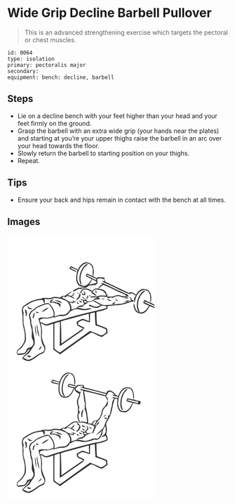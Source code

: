# Wide Grip Decline Barbell Pullover
> This is an advanced strengthening exercise which targets the pectoral or chest muscles.

``` 
id: 0064 
type: isolation 
primary: pectoralis major 
secondary:  
equipment: bench: decline, barbell 
``` 

## Steps

 - Lie on a decline bench with your feet higher than your head and your feet firmly on the ground.
 - Grasp the barbell with an extra wide grip (your hands near the plates) and starting at you’re your upper thighs raise the barbell in an arc over your head towards the floor.
 - Slowly return the barbell to starting position on your thighs.
 - Repeat.

## Tips

 - Ensure your back and hips remain in contact with the bench at all times.

## Images

<svg width="336" height="300" viewBox="0 0 252 225" xmlns="http://www.w3.org/2000/svg">
  <g fill="#FFF">
    <path d="M0 0h252v119.81c-2.3-1.3-4.67-2.48-7.01-3.68 1.68-5.46 1.55-11.41-.49-16.74-1.94-5.03-7.97-7.35-13.02-6.76-5.32 1.14-9 5.7-11.45 10.27-2.64-2.86-6.13-4.7-10.06-4.81-.35.41-1.06 1.22-1.42 1.63-13.71-6.24-27.23-12.85-40.9-19.2-.71-1.39-1.44-2.78-2.18-4.15.01.77.04 2.32.06 3.09-1.18-.24-2.36-.47-3.54-.7 2.61 3.16 6.68 4.21 10.22 5.91 4.6 2.17 9.36 4.01 13.87 6.37 6.73 3.81 13.96 6.62 20.97 9.88 2.03 1.17 4.14-.43 6.13-.89 2.23 1.19 4.35 2.57 6.42 4.02-.85 1.55-1.71 3.1-2.74 4.54-.22 2.47-.01 4.94.23 7.4l1.08-1.96c.99-6.18 3.54-12.34 8.3-16.55 2.3-2.09 5.38-2.85 8.25-3.79 2.69 1.37 6.18 2.04 7.63 5.01 3.11 5.27 2.14 11.6 2.03 17.42-3.26-1.57-6.54-3.11-9.79-4.69-.88 1.53-2.13 3.06-1.95 4.94 2.91 2.05 6.25 3.36 9.49 4.77-3.07 5.93-8.21 12.66-15.77 11.54-.36-1.4-.68-2.82-1.08-4.21-3.79-7.72-1.36-17.08 2.7-24.21 1.84-3.87 5.88-5.78 8.38-9.11-4.89.63-8.14 4.72-10.39 8.75-4.2 7.56-5.99 16.89-3.01 25.21.92.72 1.74 1.56 2 2.74-6.22-1.62-6.41-8.65-8.04-13.61l-.99-.24c.03 5.18 1.08 11.16 5.54 14.42 3.24 1.6 7.1 3.19 10.7 1.76 5.45-2.06 8.84-7.19 11-12.36 2.98 1.12 5.95 2.27 8.83 3.64V225H0V0m120.99 59.54c-4.06-1.6-7.84-3.82-11.87-5.45-.93.71-1.77 1.51-2.63 2.3l.08 2.08c3.64 1.77 7.31 3.46 11 5.13.16-.13.47-.41.63-.54-2.42-3.43-8.17-2.82-10.43-6.79 4.36.21 8.06 2.74 12.04 4.25-.91 3.5-1.33 7.1-1.95 10.66-.47 5.65.42 12.16 5.12 15.94 3.76 1.95 7.98 2.58 12.11 1.58-2.97.86-6.04 1.37-9.08 1.92-2.38.11-4.9-.12-7.04 1.13-2.64 1.45-5.88 2.45-7.41 5.25 5.38-.13 8.92-6.2 14.56-4.2 3.06-2.42 7.51-.59 10.2-3.48 3.63-3.6 9.17-2.98 13.83-3.38 1.9-.62 3.49-2.15 4.38-3.93-.66-2.27-.85-4.62-.59-6.97 4.23-.7 9.1-.95 12.65 1.89-.21-.97-.61-2.92-.81-3.89-3.87-.13-7.75-.37-11.63-.22-.4.44-1.21 1.32-1.62 1.76-1.75-1.46-3.77-2.53-5.83-3.49 1.66-5.41 1.5-11.33-.37-16.67-1.7-5.04-7.49-7.37-12.43-7.34-6.29 1.27-10.57 6.83-12.91 12.46m39.91 23.05c.3.6.9 1.8 1.2 2.39-2.46 2.18-6.05 3.69-6.8 7.22-3.74-.74-8.87.12-9.92 4.43-4.58-4.19-12.09-6.45-17.65-2.91-1.36 1.92-3.97 4.61-2.38 7.06 1.65-2.24 2.5-5.23 4.77-6.94 5.22-1.15 10.72.95 14.59 4.47-.34.28-1.02.83-1.36 1.11 3.29 1.4 5.71 4.61 9.44 4.91-1.3-3.03-4.46-4.4-7.02-6.14 1.15-2 2.34-5.04 5.21-4.61 4.97.14 10.41.77 14.37 4.09 1.79 1.77 2.9 4.1 4.01 6.33-5.62.39-11.73-1.24-16.86 1.76-3.11-1.15-6.37-.68-9.46.27-.2-2.25-2.27-2.74-4.12-2.98 1.13.91 2.32 1.74 3.55 2.53.02.48.05 1.45.06 1.93 4-.52 8.73-1.34 12.22 1.12-3.1-.92-6.19.1-8.33 2.45 4.19-.25 8.31-1.26 12.54-.78-1.07-1.39-2.23-2.7-3.38-4.02 5.26-1.4 10.79-.7 16.07.22l-.2 2.5c2.47-.85 4.96-1.68 7.35-2.75-.13.62-.39 1.88-.52 2.5 3.06-1.7 6.2-3.49 9.75-3.86 4.74-.91 8.86 3.5 13.65 1.86.75.37 1.49.76 2.22 1.16-1.1.16-3.3.49-4.4.66 2.5 1.97 5.73-.04 8.2-1.1-1.61-.28-3.23-.55-4.68-1.35l2.29-.67 2.05.45c-.45-1.11-.88-2.22-1.29-3.34-13.9-6.24-27.62-12.85-41.42-19.29-1.15-.65-2.48-.66-3.75-.68m-10.72 12.58c.6 1.85.89 3.98 2.67 5.12-.17-1.45-.41-2.88-.67-4.31-.5-.2-1.5-.61-2-.81m-52.22 9.02c-.15.74-.45 2.22-.61 2.97 1.41-.47 2.81-.93 4.23-1.38.37-.69 1.11-2.08 1.48-2.78l.24 2.28c4.6-.89 7.57 3.49 11.84 3.89-1-2.09-3.48-2.44-4.95-3.85.56-.25 1.67-.74 2.23-.99 1.2-1.77 1.98-3.78 2.5-5.86-1.6 1.19-2.58 2.92-3.35 4.71-2.53 2.52-5.82 1.07-8.11-.97 2.62-1.24 5.02-2.97 6.86-5.23-4.67 1.36-7.81 5.54-12.36 7.21m32.82-7.72c.41 1.77.84 3.54 1.29 5.3-1.69-.58-3.33-1.35-5.11-1.65.73 2.77 3.74 3.04 6.12 3.33 0-1.78-.02-3.55-.04-5.32-.57-.42-1.7-1.25-2.26-1.66m-10.51 2.64c.12 3.34 2.96-1.52 0 0m2.48.82c.49 2.37-.24 4.67-1.26 6.77-1.48 1.64-3.54 2.96-3.79 5.36 3.36-1.71 6.25-4.32 7.27-8.07.89-1.9-1.12-2.98-2.22-4.06m-32.55 7.25c-4.7-.4-9.63-1.72-14.17.24-6.23 2.18-13.19-1.48-19.06 2.14-5.42.17-10.58 1.97-15.6 3.87-5.07 1.88-9.1 5.58-13.74 8.23-3.03 3.45-3.35 8.62-2.06 12.91.41 6.17.44 12.4.89 18.58 1.41 7.59 4.15 15.04 3.34 22.88.51 5.65-2.77 10.51-5.9 14.88-2.44 2.47-5.39 4.44-7.37 7.37-.1 1.58-.25 3.16-.44 4.74.76.82 1.53 1.64 2.31 2.46 3.49-.46 7.03-.73 10.45-1.57 4.7-1.31 5.1-7.69 9.9-8.97-2.72 6.92-10.19 9.9-13.47 16.36 3.33 1.89 6.66 4.53 10.7 4.31 3.45.36 6.04-2.22 8.93-3.62 3.49-1.71 6.27-4.48 9.4-6.73 2.44-1.76 5.67-2 8.01-3.89 3.31-3.62 3.27-9.44.81-13.52-1.92-3.43-2.76-7.3-3.81-11.05-1.37-4.87.55-9.87-.21-14.8-.18-3.68-1.79-7.15-1.92-10.82 3.63.98 6.69 4.59 10.8 3.89 3.62-.7 7.02-2.24 10.58-3.2.05 14.73.09 29.46.06 44.19 3.86 2.89 7.91 5.53 11.8 8.38 1.85-1.78 3.91-3.31 6.01-4.79 15.45-10.99 30.8-22.17 46.62-32.61 6.85.96 12.23 6.83 19.22 7.34 2.94-2.26 6.09-4.24 9.17-6.3-.16-2.8-.6-5.56-1.15-8.3-5.64-2.28-11.32-4.46-17-6.62-.78-7.08-.73-14.21-.92-21.32 6.42-1.43 13.22-2.34 18.85-5.98.06-1.23.11-2.46.16-3.69 3.94-1.96 8.52.15 12.36-1.96 9.42.96 18.74-2.11 27.38-5.56 1.56-.18 3.23-.1 4.66-.86 1.25-1.9-1.29-1.72-2.48-2.18-1.21-2.03-1.92-4.95-4.78-5.08.71.97 1.44 1.93 2.18 2.87.22.74.65 2.23.86 2.98a143.7 143.7 0 0 1-5.19 2.07c.63-.95 1.28-1.88 1.95-2.8-2.84.76-5.68 1.5-8.49 2.38 2.24.72 4.64-.45 6.8.61-3.6.7-7.02 2.04-10.53 3.03-4.77.41-9.54.85-14.3 1.35 1.51-1.22 2.61-2.81 2.85-4.77-1.73 1.34-3.39 2.82-5.49 3.52.66.43 1.99 1.29 2.66 1.71-6.87-.45-13.89 1.84-20.61-.31-4.84-2.44-9.36-5.49-14.45-7.43-3.35 1.71-7.02 2.53-10.75 1.67-.52-1-1.03-2-1.54-3.01 1.82-.28 2.63-1.98 3.82-3.12-.07-1.41-.18-2.83-.34-4.23-1.41 1.55-1.6 3.68-1.93 5.64-1.09.73-2.14 1.49-3.2 2.25-2.64 1.51-5.37-1.09-8.13-1.1 1.29 1.58 3.03 2.48 5.11 2.28-.79 2.07 0 4.12 1.64 5.52-.73.97-1.43 1.95-2.12 2.94-3.69.56-8.61.39-10.49 4.32-2.89 1.63-6.52 1.49-9.47 3.17.97-4.52-.73-8.94-3.41-12.51 2.55.61 5.12 1.22 7.75 1.29.06-.58.2-1.73.27-2.31.94.17 2.84.5 3.78.67-1.85-2.09-4.96-3.04-7.59-1.94l3.79.91c-2.66 1.71-5.73.13-8.6.11-3.88-2.72-8-5.14-12.43-6.87 1.73-.89 3.39-1.89 4.93-3.09-2.89-.22-5.48 1.1-7.66 2.85m37.28-1.28c1.05 2.05 3.06 4.27 5.54 3-1.81-1.07-3.64-2.1-5.54-3m33.03 3.48c1.75 1.49 4.18 1.25 6.32 1.46-1.74-1.65-4.08-1.72-6.32-1.46m9.38.74c2.18 2.3 5.3 3.16 8.42 2.86-2.44-1.8-5.53-2.23-8.42-2.86m14.5-.33c.67 2.79 3.61 3.13 5.98 3.37-1.87-1.34-3.88-2.45-5.98-3.37m-61.68 2.22c.43 1.01.87 2.02 1.31 3.03 1.41.21 2.83.4 4.25.54-1.57-1.58-3.59-2.57-5.56-3.57m-3.63 3.08c-.38 1.45 1.35 3.51 2.86 3.26.56-1.41-1.44-3.52-2.86-3.26z"/>
    <path d="M136.26 48.56c3.95.91 8.09 3.14 8.91 7.49 2.22 4.78-.14 9.91 1.14 14.81-3.32-1.38-6.57-2.92-9.82-4.46-1.13 1.37-2.84 2.82-1.71 4.72 2.92 1.87 6.16 3.2 9.25 4.75-2.98 4.28-5.56 9.64-11.03 11.16-2.2 1.04-4.38-.19-6.47-.85.19-2.53-.68-4.93-1.15-7.38-1.05-8.14 1.46-16.54 6.46-22.99 1.74-2.3 5.56-2.99 5.69-6.3-6.01 1.86-9.22 7.67-11.71 12.99-2.89 7.62-4.24 17 .63 24.12-4.52-1.46-6.39-6.34-6.85-10.65-.65-7.77 1.78-15.76 6.66-21.85 2.56-2.9 6.11-5.08 10-5.56z"/>
    <path d="M136.55 70.32c-1.66-1.59 1.09-2.03 2.08-1.19 4.35 2.16 8.75 4.24 13.22 6.17.04.63.14 1.87.18 2.5-5.07-2.67-10.4-4.83-15.48-7.48zM144.57 75.98c2.95 1.62 6.6 2.45 8.48 5.51-4.16 2.78-9.4 2.15-13.9 4.04 2.55-2.68 4.62-5.9 5.42-9.55zM155.76 92.14c2.62-2.43 5.35-4.78 8.42-6.63 12.16 4.99 23.84 11.15 35.92 16.37 1.44.51 2.61 1.48 3.32 2.84-4.63 1.58-9-.59-13.39-1.76-3.25.4-6.43 1.33-9.43 2.64-3.34-.4-6.75.77-9.96-.59.73-1.53 1.25-3.14-1.14-3.39-.23-7.05-8.28-8.45-13.74-9.48zM77.33 108.96c4.75-1.84 9.89-.08 14.71.56 4.27 1.88 9.64 2.75 12.25 7.05 2.2 3.58 4.18 7.94 2.53 12.15-2.14 2.2-3.64 5.09-6.39 6.64-3.18 2.05-7.09.91-10.61 1.58-3.18.73-6.22 1.97-9.29 3.07 1.45-7.44-1.96-15.03-6.98-20.41-1.3-1.44-2.83-3.25-4.98-2.99-5.74.81-10.96 3.49-16.25 5.69-3.9 1.5-6.25 5.24-9.97 7.04-3.29 1.58-4.62 5.34-5.38 8.65.11 3.8 2.18 7.24 2.01 11.07.01 5.51 3.09 10.46 3.05 15.97 0 4.62-1.38 9.57 1.05 13.84 2.03 3.36 2.48 7.75-.43 10.76-1.41 3.63-5.8 2.59-8.46 4.59-1.74 2.36-2.24 5.54-4.48 7.55-3.94 1.25-8.18.92-12.23 1.64-.1-1.33-.3-2.65-.23-3.99 1.92-3.71 6.61-4.79 8.66-8.39 1.98-3.41 4.57-6.57 5.67-10.4 1.04-10.42-2.2-20.52-4.19-30.6.75-5.37-.94-10.72.51-16.03-.92-3-2.2-6.18-.35-9.14 1.11-3.01 4.72-3.59 7-5.46 7.34-5.19 16.3-8.19 25.32-7.96 2.6 1.21 1.41 5.12 4.22 6.07.01-1.8-.14-3.59-.45-5.37.24-.21.71-.64.95-.85-.47-.49-1.41-1.48-1.88-1.97 4.81.42 10.01 1.71 14.62-.36m-2.12 2.15c-1.57 1.18-2.17 3.14-2.98 4.84 2.87.16 5.75.2 8.63 0l.48 1.16c4.4.2 9.23 2.95 8.23 8 .95-2.34 2.61-5.6-.01-7.51-2.19-2.82-6.77-.14-8.39-3.4-2.19.04-4.78 1.27-6.62-.47 1.92-.5 3.65-1.42 4.57-3.25-1.31.16-2.63.29-3.91.63m5.53.5c3.82 2.62 8.55 3.54 12.7 5.59-1.98-4.81-8.33-4.67-12.7-5.59m-46.17 10.04c-.31 4.37 4.81 7.21 8.23 4.31-3.3-.3-6.33-1.45-8.23-4.31m-4.48 6.28c.35 2.13.81 4.26.79 6.44.28-.05.84-.13 1.12-.17-.46 1.66-1.89 4.15.36 5.18.45-1.71.88-3.42 1.35-5.12-.11-.36-.34-1.08-.46-1.44.06-2.02-.61-5.02-3.16-4.89zM131.42 113.13c.39-.05 1.16-.16 1.54-.21 1.26.83 2.54 1.64 3.84 2.41-1.9 1.43-6.95 1.01-5.38-2.2z"/>
    <path d="M137.21 115.38c2.95-.96 6.25-.82 8.96-2.49 4.69 2.23 8.94 5.25 13.58 7.57-2.85 1.12-5.63 2.96-8.84 2.5-3.94.18-6.92-3.08-10.8-3.28-.25.54-.75 1.62-1.01 2.16 4.64-.5 8.19 3.55 12.85 3.08 4.69.95 7.55-4.71 12.16-3.68 1.91.22 3.78.63 5.66 1l-.24 2.26c-4.02 2.78-9.09 2.65-13.56 4.27-25.91 5.62-51.49 12.72-76.87 20.37-4.37 1.38-8.58 3.48-13.17 4.01-3.51-.3-5.98-4.07-9.68-3.35-.28-1.55-.51-3.11-.72-4.67 2.75-.97 5.49-2.49 8.51-2.15 5.41.46 10.87-.62 15.76-2.95l-.88 2.12c4.39-2.09 9.12-3.58 14.04-3.29 5.39.16 11.73-2.08 13.77-7.48 3.33-.8 5.68-3.74 9.22-4 5.12-1.57 9.88 1.87 14.99 1.43 4.54.08 8.87-1.38 13.26-2.31-3.27-1.84-6.83-.04-10.23.25-4.73.8-9.12-1.68-13.78-1.99 1.13-1.85 4.75-1.08 6.85-1.74 2.25.22 3.16-2.06 4.71-3.19 1.36-1.24 3.11-1.89 4.78-2.58l.68-1.87zM233.28 114.56c2.94-.94 5.56.89 8.1 2.06 3.45 1.76 7.07 3.13 10.62 4.68v2.38c-6.16-3.21-12.73-5.6-18.72-9.12z"/>
    <path d="M52.06 124.1c5.93-2.44 11.71-5.82 18.32-5.85 4.74 4.71 8.67 10.95 8.92 17.77.58 3.73-3.85 3.94-6.38 4.88-6.46 2.27-13.66-1.57-19.73 2.12 1.17 5.45 3.05 10.72 4.21 16.17 1.12 5.2-.32 10.48.18 15.72.34 4.42.7 8.99 2.91 12.95 1.65 3.23 4.36 6.98 2.18 10.65-3.13 3.37-8.19 3.8-11.63 6.8-3.08 2.68-6.51 4.87-10.21 6.59-3.12 2.01-8.03 2.51-10.23-1.04-.84.09-2.52.27-3.36.35 1.76-4.27 6.2-6.49 9.78-9.05 3.08-4.88 6.2-9.74 9.4-14.55 1.69-9.78-2.95-18.92-3.39-28.57.02-2.52-1.42-4.66-2.04-7.03-.36-2.18-.17-4.4-.11-6.59-1.2-2.57-1.86-5.32-2.1-8.13 1.39-2.36 2-5.52 4.66-6.83 3.3-1.55 5.28-4.9 8.62-6.36m6.62 7.9c4.84-1.23 8.78-4.71 12.5-7.89-4.77 1.29-9.46 3.96-12.5 7.89m-10.16-.33c.72 2.61 3.9 2.56 5.59 1.01-1.84-.39-3.66-1.32-5.59-1.01M43 143c.51-.28 1.51-.83 2.02-1.1.43-2.77 1.1-5.49 2.68-7.85-4.46.48-3.51 5.77-4.7 8.95m7.87 9.01c-.27 1.95-.48 3.9-.65 5.86 1.48 5.56 1.25 11.8 4.48 16.76-.73-7.62-3.51-14.92-3.83-22.62m-3.4 2.61c-.6 6.25.36 12.51 2.16 18.49-.31-6.18-.78-12.47-2.16-18.49m9.75 36.51c-1.35 1.99-2.92 3.81-4.39 5.72 2.53-.86 4.38-2.79 5.86-4.94-.37-.2-1.1-.59-1.47-.78m-23.42 15.2c.39 2.17 2.86 2.23 4.42 3.15.81-.7 1.63-1.41 2.44-2.13-2.23-.7-4.53-1.11-6.86-1.02zM141.63 134.53c2.61-.86 5.32-1.35 7.98-2.02.25 7.46.6 14.93 1.15 22.36 6.2 1.24 11.86 4.26 17.81 6.34.24 1.91.63 3.82.64 5.76-3.33 2.43-7.6 6.72-11.92 3.9-4.74-2.58-10.04-3.81-14.83-6.27-1.07-.75-2.1.39-2.96.9-13.48 9.94-27.09 19.69-40.82 29.27-3.16 2.18-5.85 5.18-9.67 6.23-2.83-2.13-5.98-3.89-8.51-6.37-.37-9.85 0-19.75-.11-29.62.12-4.47-.3-8.97.26-13.42 2.7-1.65 5.98-1.99 8.95-2.98.73 5.11.22 10.27.28 15.41-.19 8.38.19 16.77-.52 25.13l1.78.32c12.08-8.75 24.46-17.1 36.7-25.64 1.94-1.19 2.75-3.39 3.86-5.25-3.54-1.46-6.96-3.14-10.39-4.81-.18-1.24-.32-2.47-.42-3.7 2.51-1.58 5.06-3.61 8.07-3.99 4.18.78 8.03 2.91 12.32 3.31.16-4.95-.04-9.92.35-14.86z"/>
    <path d="M117.57 140.79c7.23-2.04 14.6-3.6 21.76-5.89.35 4.22.33 8.45.35 12.68-3.83-1.28-7.52-3.37-11.54-3.87-3.41 1.35-6.41 3.52-9.64 5.22.31 2.01.44 4.1 1.28 5.98 3.02 2.26 6.71 3.39 10.05 5.07-12.49 8.68-25 17.32-37.47 26.03-.06-12.58-.03-25.16-1.11-37.7 8.51-3.41 17.59-4.84 26.32-7.52z"/>
  </g>
  <g fill="#333">
    <path d="M120.99 59.54c2.34-5.63 6.62-11.19 12.91-12.46 4.94-.03 10.73 2.3 12.43 7.34 1.87 5.34 2.03 11.26.37 16.67 2.06.96 4.08 2.03 5.83 3.49.41-.44 1.22-1.32 1.62-1.76 3.88-.15 7.76.09 11.63.22.2.97.6 2.92.81 3.89-3.55-2.84-8.42-2.59-12.65-1.89-.26 2.35-.07 4.7.59 6.97-.89 1.78-2.48 3.31-4.38 3.93-4.66.4-10.2-.22-13.83 3.38-2.69 2.89-7.14 1.06-10.2 3.48-5.64-2-9.18 4.07-14.56 4.2 1.53-2.8 4.77-3.8 7.41-5.25 2.14-1.25 4.66-1.02 7.04-1.13 3.04-.55 6.11-1.06 9.08-1.92-4.13 1-8.35.37-12.11-1.58-4.7-3.78-5.59-10.29-5.12-15.94.62-3.56 1.04-7.16 1.95-10.66-3.98-1.51-7.68-4.04-12.04-4.25 2.26 3.97 8.01 3.36 10.43 6.79-.16.13-.47.41-.63.54-3.69-1.67-7.36-3.36-11-5.13l-.08-2.08c.86-.79 1.7-1.59 2.63-2.3 4.03 1.63 7.81 3.85 11.87 5.45m15.27-10.98c-3.89.48-7.44 2.66-10 5.56-4.88 6.09-7.31 14.08-6.66 21.85.46 4.31 2.33 9.19 6.85 10.65-4.87-7.12-3.52-16.5-.63-24.12 2.49-5.32 5.7-11.13 11.71-12.99-.13 3.31-3.95 4-5.69 6.3-5 6.45-7.51 14.85-6.46 22.99.47 2.45 1.34 4.85 1.15 7.38 2.09.66 4.27 1.89 6.47.85 5.47-1.52 8.05-6.88 11.03-11.16-3.09-1.55-6.33-2.88-9.25-4.75-1.13-1.9.58-3.35 1.71-4.72 3.25 1.54 6.5 3.08 9.82 4.46-1.28-4.9 1.08-10.03-1.14-14.81-.82-4.35-4.96-6.58-8.91-7.49m.29 21.76c5.08 2.65 10.41 4.81 15.48 7.48-.04-.63-.14-1.87-.18-2.5-4.47-1.93-8.87-4.01-13.22-6.17-.99-.84-3.74-.4-2.08 1.19m8.02 5.66c-.8 3.65-2.87 6.87-5.42 9.55 4.5-1.89 9.74-1.26 13.9-4.04-1.88-3.06-5.53-3.89-8.48-5.51z"/>
    <path d="M165.47 76.37c.74 1.37 1.47 2.76 2.18 4.15 13.67 6.35 27.19 12.96 40.9 19.2.36-.41 1.07-1.22 1.42-1.63 3.93.11 7.42 1.95 10.06 4.81 2.45-4.57 6.13-9.13 11.45-10.27 5.05-.59 11.08 1.73 13.02 6.76 2.04 5.33 2.17 11.28.49 16.74 2.34 1.2 4.71 2.38 7.01 3.68v1.49c-3.55-1.55-7.17-2.92-10.62-4.68-2.54-1.17-5.16-3-8.1-2.06 5.99 3.52 12.56 5.91 18.72 9.12v1.78c-2.88-1.37-5.85-2.52-8.83-3.64-2.16 5.17-5.55 10.3-11 12.36-3.6 1.43-7.46-.16-10.7-1.76-4.46-3.26-5.51-9.24-5.54-14.42l.99.24c1.63 4.96 1.82 11.99 8.04 13.61-.26-1.18-1.08-2.02-2-2.74-2.98-8.32-1.19-17.65 3.01-25.21 2.25-4.03 5.5-8.12 10.39-8.75-2.5 3.33-6.54 5.24-8.38 9.11-4.06 7.13-6.49 16.49-2.7 24.21.4 1.39.72 2.81 1.08 4.21 7.56 1.12 12.7-5.61 15.77-11.54-3.24-1.41-6.58-2.72-9.49-4.77-.18-1.88 1.07-3.41 1.95-4.94 3.25 1.58 6.53 3.12 9.79 4.69.11-5.82 1.08-12.15-2.03-17.42-1.45-2.97-4.94-3.64-7.63-5.01-2.87.94-5.95 1.7-8.25 3.79-4.76 4.21-7.31 10.37-8.3 16.55l-1.08 1.96c-.24-2.46-.45-4.93-.23-7.4 1.03-1.44 1.89-2.99 2.74-4.54-2.07-1.45-4.19-2.83-6.42-4.02-1.99.46-4.1 2.06-6.13.89-7.01-3.26-14.24-6.07-20.97-9.88-4.51-2.36-9.27-4.2-13.87-6.37-3.54-1.7-7.61-2.75-10.22-5.91 1.18.23 2.36.46 3.54.7-.02-.77-.05-2.32-.06-3.09z"/>
    <path d="M160.9 82.59c1.27.02 2.6.03 3.75.68 13.8 6.44 27.52 13.05 41.42 19.29.41 1.12.84 2.23 1.29 3.34l-2.05-.45-2.29.67c1.45.8 3.07 1.07 4.68 1.35-2.47 1.06-5.7 3.07-8.2 1.1 1.1-.17 3.3-.5 4.4-.66-.73-.4-1.47-.79-2.22-1.16-4.79 1.64-8.91-2.77-13.65-1.86-3.55.37-6.69 2.16-9.75 3.86.13-.62.39-1.88.52-2.5-2.39 1.07-4.88 1.9-7.35 2.75l.2-2.5c-5.28-.92-10.81-1.62-16.07-.22 1.15 1.32 2.31 2.63 3.38 4.02-4.23-.48-8.35.53-12.54.78 2.14-2.35 5.23-3.37 8.33-2.45-3.49-2.46-8.22-1.64-12.22-1.12-.01-.48-.04-1.45-.06-1.93-1.23-.79-2.42-1.62-3.55-2.53 1.85.24 3.92.73 4.12 2.98 3.09-.95 6.35-1.42 9.46-.27 5.13-3 11.24-1.37 16.86-1.76-1.11-2.23-2.22-4.56-4.01-6.33-3.96-3.32-9.4-3.95-14.37-4.09-2.87-.43-4.06 2.61-5.21 4.61 2.56 1.74 5.72 3.11 7.02 6.14-3.73-.3-6.15-3.51-9.44-4.91.34-.28 1.02-.83 1.36-1.11-3.87-3.52-9.37-5.62-14.59-4.47-2.27 1.71-3.12 4.7-4.77 6.94-1.59-2.45 1.02-5.14 2.38-7.06 5.56-3.54 13.07-1.28 17.65 2.91 1.05-4.31 6.18-5.17 9.92-4.43.75-3.53 4.34-5.04 6.8-7.22-.3-.59-.9-1.79-1.2-2.39m-5.14 9.55c5.46 1.03 13.51 2.43 13.74 9.48 2.39.25 1.87 1.86 1.14 3.39 3.21 1.36 6.62.19 9.96.59 3-1.31 6.18-2.24 9.43-2.64 4.39 1.17 8.76 3.34 13.39 1.76-.71-1.36-1.88-2.33-3.32-2.84-12.08-5.22-23.76-11.38-35.92-16.37-3.07 1.85-5.8 4.2-8.42 6.63z"/>
    <path d="M150.18 95.17c.5.2 1.5.61 2 .81.26 1.43.5 2.86.67 4.31-1.78-1.14-2.07-3.27-2.67-5.12zM97.96 104.19c4.55-1.67 7.69-5.85 12.36-7.21-1.84 2.26-4.24 3.99-6.86 5.23 2.29 2.04 5.58 3.49 8.11.97.77-1.79 1.75-3.52 3.35-4.71-.52 2.08-1.3 4.09-2.5 5.86-.56.25-1.67.74-2.23.99 1.47 1.41 3.95 1.76 4.95 3.85-4.27-.4-7.24-4.78-11.84-3.89l-.24-2.28c-.37.7-1.11 2.09-1.48 2.78-1.42.45-2.82.91-4.23 1.38.16-.75.46-2.23.61-2.97zM130.78 96.47c.56.41 1.69 1.24 2.26 1.66.02 1.77.04 3.54.04 5.32-2.38-.29-5.39-.56-6.12-3.33 1.78.3 3.42 1.07 5.11 1.65-.45-1.76-.88-3.53-1.29-5.3zM120.27 99.11c2.96-1.52.12 3.34 0 0zM122.75 99.93c1.1 1.08 3.11 2.16 2.22 4.06-1.02 3.75-3.91 6.36-7.27 8.07.25-2.4 2.31-3.72 3.79-5.36 1.02-2.1 1.75-4.4 1.26-6.77z"/>
    <path d="M90.2 107.18c2.18-1.75 4.77-3.07 7.66-2.85-1.54 1.2-3.2 2.2-4.93 3.09 4.43 1.73 8.55 4.15 12.43 6.87 2.87.02 5.94 1.6 8.6-.11l-3.79-.91c2.63-1.1 5.74-.15 7.59 1.94-.94-.17-2.84-.5-3.78-.67-.07.58-.21 1.73-.27 2.31-2.63-.07-5.2-.68-7.75-1.29 2.68 3.57 4.38 7.99 3.41 12.51 2.95-1.68 6.58-1.54 9.47-3.17 1.88-3.93 6.8-3.76 10.49-4.32.69-.99 1.39-1.97 2.12-2.94-1.64-1.4-2.43-3.45-1.64-5.52-2.08.2-3.82-.7-5.11-2.28 2.76.01 5.49 2.61 8.13 1.1 1.06-.76 2.11-1.52 3.2-2.25.33-1.96.52-4.09 1.93-5.64.16 1.4.27 2.82.34 4.23-1.19 1.14-2 2.84-3.82 3.12.51 1.01 1.02 2.01 1.54 3.01 3.73.86 7.4.04 10.75-1.67 5.09 1.94 9.61 4.99 14.45 7.43 6.72 2.15 13.74-.14 20.61.31-.67-.42-2-1.28-2.66-1.71 2.1-.7 3.76-2.18 5.49-3.52-.24 1.96-1.34 3.55-2.85 4.77 4.76-.5 9.53-.94 14.3-1.35 3.51-.99 6.93-2.33 10.53-3.03-2.16-1.06-4.56.11-6.8-.61 2.81-.88 5.65-1.62 8.49-2.38-.67.92-1.32 1.85-1.95 2.8a143.7 143.7 0 0 0 5.19-2.07c-.21-.75-.64-2.24-.86-2.98-.74-.94-1.47-1.9-2.18-2.87 2.86.13 3.57 3.05 4.78 5.08 1.19.46 3.73.28 2.48 2.18-1.43.76-3.1.68-4.66.86-8.64 3.45-17.96 6.52-27.38 5.56-3.84 2.11-8.42 0-12.36 1.96-.05 1.23-.1 2.46-.16 3.69-5.63 3.64-12.43 4.55-18.85 5.98.19 7.11.14 14.24.92 21.32 5.68 2.16 11.36 4.34 17 6.62.55 2.74.99 5.5 1.15 8.3-3.08 2.06-6.23 4.04-9.17 6.3-6.99-.51-12.37-6.38-19.22-7.34-15.82 10.44-31.17 21.62-46.62 32.61-2.1 1.48-4.16 3.01-6.01 4.79-3.89-2.85-7.94-5.49-11.8-8.38.03-14.73-.01-29.46-.06-44.19-3.56.96-6.96 2.5-10.58 3.2-4.11.7-7.17-2.91-10.8-3.89.13 3.67 1.74 7.14 1.92 10.82.76 4.93-1.16 9.93.21 14.8 1.05 3.75 1.89 7.62 3.81 11.05 2.46 4.08 2.5 9.9-.81 13.52-2.34 1.89-5.57 2.13-8.01 3.89-3.13 2.25-5.91 5.02-9.4 6.73-2.89 1.4-5.48 3.98-8.93 3.62-4.04.22-7.37-2.42-10.7-4.31 3.28-6.46 10.75-9.44 13.47-16.36-4.8 1.28-5.2 7.66-9.9 8.97-3.42.84-6.96 1.11-10.45 1.57-.78-.82-1.55-1.64-2.31-2.46.19-1.58.34-3.16.44-4.74 1.98-2.93 4.93-4.9 7.37-7.37 3.13-4.37 6.41-9.23 5.9-14.88.81-7.84-1.93-15.29-3.34-22.88-.45-6.18-.48-12.41-.89-18.58-1.29-4.29-.97-9.46 2.06-12.91 4.64-2.65 8.67-6.35 13.74-8.23 5.02-1.9 10.18-3.7 15.6-3.87 5.87-3.62 12.83.04 19.06-2.14 4.54-1.96 9.47-.64 14.17-.24m-12.87 1.78c-4.61 2.07-9.81.78-14.62.36.47.49 1.41 1.48 1.88 1.97-.24.21-.71.64-.95.85.31 1.78.46 3.57.45 5.37-2.81-.95-1.62-4.86-4.22-6.07-9.02-.23-17.98 2.77-25.32 7.96-2.28 1.87-5.89 2.45-7 5.46-1.85 2.96-.57 6.14.35 9.14-1.45 5.31.24 10.66-.51 16.03 1.99 10.08 5.23 20.18 4.19 30.6-1.1 3.83-3.69 6.99-5.67 10.4-2.05 3.6-6.74 4.68-8.66 8.39-.07 1.34.13 2.66.23 3.99 4.05-.72 8.29-.39 12.23-1.64 2.24-2.01 2.74-5.19 4.48-7.55 2.66-2 7.05-.96 8.46-4.59 2.91-3.01 2.46-7.4.43-10.76-2.43-4.27-1.05-9.22-1.05-13.84.04-5.51-3.04-10.46-3.05-15.97.17-3.83-1.9-7.27-2.01-11.07.76-3.31 2.09-7.07 5.38-8.65 3.72-1.8 6.07-5.54 9.97-7.04 5.29-2.2 10.51-4.88 16.25-5.69 2.15-.26 3.68 1.55 4.98 2.99 5.02 5.38 8.43 12.97 6.98 20.41 3.07-1.1 6.11-2.34 9.29-3.07 3.52-.67 7.43.47 10.61-1.58 2.75-1.55 4.25-4.44 6.39-6.64 1.65-4.21-.33-8.57-2.53-12.15-2.61-4.3-7.98-5.17-12.25-7.05-4.82-.64-9.96-2.4-14.71-.56m54.09 4.17c-1.57 3.21 3.48 3.63 5.38 2.2-1.3-.77-2.58-1.58-3.84-2.41-.38.05-1.15.16-1.54.21m5.79 2.25l-.68 1.87c-1.67.69-3.42 1.34-4.78 2.58-1.55 1.13-2.46 3.41-4.71 3.19-2.1.66-5.72-.11-6.85 1.74 4.66.31 9.05 2.79 13.78 1.99 3.4-.29 6.96-2.09 10.23-.25-4.39.93-8.72 2.39-13.26 2.31-5.11.44-9.87-3-14.99-1.43-3.54.26-5.89 3.2-9.22 4-2.04 5.4-8.38 7.64-13.77 7.48-4.92-.29-9.65 1.2-14.04 3.29l.88-2.12c-4.89 2.33-10.35 3.41-15.76 2.95-3.02-.34-5.76 1.18-8.51 2.15.21 1.56.44 3.12.72 4.67 3.7-.72 6.17 3.05 9.68 3.35 4.59-.53 8.8-2.63 13.17-4.01 25.38-7.65 50.96-14.75 76.87-20.37 4.47-1.62 9.54-1.49 13.56-4.27l.24-2.26c-1.88-.37-3.75-.78-5.66-1-4.61-1.03-7.47 4.63-12.16 3.68-4.66.47-8.21-3.58-12.85-3.08.26-.54.76-1.62 1.01-2.16 3.88.2 6.86 3.46 10.8 3.28 3.21.46 5.99-1.38 8.84-2.5-4.64-2.32-8.89-5.34-13.58-7.57-2.71 1.67-6.01 1.53-8.96 2.49m-85.15 8.72c-3.34 1.46-5.32 4.81-8.62 6.36-2.66 1.31-3.27 4.47-4.66 6.83.24 2.81.9 5.56 2.1 8.13-.06 2.19-.25 4.41.11 6.59.62 2.37 2.06 4.51 2.04 7.03.44 9.65 5.08 18.79 3.39 28.57-3.2 4.81-6.32 9.67-9.4 14.55-3.58 2.56-8.02 4.78-9.78 9.05.84-.08 2.52-.26 3.36-.35 2.2 3.55 7.11 3.05 10.23 1.04 3.7-1.72 7.13-3.91 10.21-6.59 3.44-3 8.5-3.43 11.63-6.8 2.18-3.67-.53-7.42-2.18-10.65-2.21-3.96-2.57-8.53-2.91-12.95-.5-5.24.94-10.52-.18-15.72-1.16-5.45-3.04-10.72-4.21-16.17 6.07-3.69 13.27.15 19.73-2.12 2.53-.94 6.96-1.15 6.38-4.88-.25-6.82-4.18-13.06-8.92-17.77-6.61.03-12.39 3.41-18.32 5.85m89.57 10.43c-.39 4.94-.19 9.91-.35 14.86-4.29-.4-8.14-2.53-12.32-3.31-3.01.38-5.56 2.41-8.07 3.99.1 1.23.24 2.46.42 3.7 3.43 1.67 6.85 3.35 10.39 4.81-1.11 1.86-1.92 4.06-3.86 5.25-12.24 8.54-24.62 16.89-36.7 25.64l-1.78-.32c.71-8.36.33-16.75.52-25.13-.06-5.14.45-10.3-.28-15.41-2.97.99-6.25 1.33-8.95 2.98-.56 4.45-.14 8.95-.26 13.42.11 9.87-.26 19.77.11 29.62 2.53 2.48 5.68 4.24 8.51 6.37 3.82-1.05 6.51-4.05 9.67-6.23 13.73-9.58 27.34-19.33 40.82-29.27.86-.51 1.89-1.65 2.96-.9 4.79 2.46 10.09 3.69 14.83 6.27 4.32 2.82 8.59-1.47 11.92-3.9-.01-1.94-.4-3.85-.64-5.76-5.95-2.08-11.61-5.1-17.81-6.34-.55-7.43-.9-14.9-1.15-22.36-2.66.67-5.37 1.16-7.98 2.02m-24.06 6.26c-8.73 2.68-17.81 4.11-26.32 7.52 1.08 12.54 1.05 25.12 1.11 37.7 12.47-8.71 24.98-17.35 37.47-26.03-3.34-1.68-7.03-2.81-10.05-5.07-.84-1.88-.97-3.97-1.28-5.98 3.23-1.7 6.23-3.87 9.64-5.22 4.02.5 7.71 2.59 11.54 3.87-.02-4.23 0-8.46-.35-12.68-7.16 2.29-14.53 3.85-21.76 5.89z"/>
    <path d="M127.48 105.9c1.9.9 3.73 1.93 5.54 3-2.48 1.27-4.49-.95-5.54-3zM160.51 109.38c2.24-.26 4.58-.19 6.32 1.46-2.14-.21-4.57.03-6.32-1.46zM75.21 111.11c1.28-.34 2.6-.47 3.91-.63-.92 1.83-2.65 2.75-4.57 3.25 1.84 1.74 4.43.51 6.62.47 1.62 3.26 6.2.58 8.39 3.4 2.62 1.91.96 5.17.01 7.51 1-5.05-3.83-7.8-8.23-8l-.48-1.16c-2.88.2-5.76.16-8.63 0 .81-1.7 1.41-3.66 2.98-4.84zM169.89 110.12c2.89.63 5.98 1.06 8.42 2.86-3.12.3-6.24-.56-8.42-2.86zM184.39 109.79c2.1.92 4.11 2.03 5.98 3.37-2.37-.24-5.31-.58-5.98-3.37z"/>
    <path d="M80.74 111.61c4.37.92 10.72.78 12.7 5.59-4.15-2.05-8.88-2.97-12.7-5.59zM122.71 112.01c1.97 1 3.99 1.99 5.56 3.57-1.42-.14-2.84-.33-4.25-.54-.44-1.01-.88-2.02-1.31-3.03zM119.08 115.09c1.42-.26 3.42 1.85 2.86 3.26-1.51.25-3.24-1.81-2.86-3.26zM34.57 121.65c1.9 2.86 4.93 4.01 8.23 4.31-3.42 2.9-8.54.06-8.23-4.31zM58.68 132c3.04-3.93 7.73-6.6 12.5-7.89-3.72 3.18-7.66 6.66-12.5 7.89zM30.09 127.93c2.55-.13 3.22 2.87 3.16 4.89.12.36.35 1.08.46 1.44-.47 1.7-.9 3.41-1.35 5.12-2.25-1.03-.82-3.52-.36-5.18-.28.04-.84.12-1.12.17.02-2.18-.44-4.31-.79-6.44zM48.52 131.67c1.93-.31 3.75.62 5.59 1.01-1.69 1.55-4.87 1.6-5.59-1.01zM43 143c1.19-3.18.24-8.47 4.7-8.95-1.58 2.36-2.25 5.08-2.68 7.85-.51.27-1.51.82-2.02 1.1zM50.87 152.01c.32 7.7 3.1 15 3.83 22.62-3.23-4.96-3-11.2-4.48-16.76.17-1.96.38-3.91.65-5.86zM47.47 154.62c1.38 6.02 1.85 12.31 2.16 18.49-1.8-5.98-2.76-12.24-2.16-18.49zM57.22 191.13c.37.19 1.1.58 1.47.78-1.48 2.15-3.33 4.08-5.86 4.94 1.47-1.91 3.04-3.73 4.39-5.72zM33.8 206.33c2.33-.09 4.63.32 6.86 1.02-.81.72-1.63 1.43-2.44 2.13-1.56-.92-4.03-.98-4.42-3.15z"/>
  </g>
</svg>

<svg width="336" height="300" viewBox="0 0 252 225" xmlns="http://www.w3.org/2000/svg">
  <g fill="#FFF">
    <path d="M0 0h252v225H0V0m89.23 25.79c-3.94-1.03-7.97-1.79-11.78-3.28-1.09 1.34-3.26 3.29-1.98 5.05 4 1.6 8.34 2.21 12.57 2.99-.94 6.38-1.44 13.64 2.51 19.16 2.6 3.99 8.04 3.91 12.23 3.19 6.66-2.61 9.4-9.68 12.05-15.72-.34 4.96 4.62 7.33 8.16 9.53-.08 4.12-2.68 7.47-3.91 11.26-.02 2.99-.01 6.11 1.14 8.94 1.25 2.89.13 6.09.56 9.13.33 3.72-1.38 7.31-.8 11.03.54 3.08 1.99 5.88 3.17 8.74-2.48-1.44-5.4-2.83-8.32-2.02-6.66 1.72-10.54 8.1-16.92 10.43-.13.73-.39 2.2-.51 2.93l4.28-1.52c.48-1.35 1.14-2.66 2.42-3.42 3.06-2.14 5.67-5.12 9.41-6.08l1.31-1.23c1.69.27 3.38.57 5.07.9-.05 1.15-.08 2.3-.09 3.45 1.1.57 2.17 1.19 3.21 1.88.09 1.95-.75 3.78-1.52 5.53-1.52 1.66-3.37 3.12-3.92 5.43 2.79-1.6 5.72-3.38 6.77-6.62 2.64-4-2.55-6.72-4.35-9.69 2.17.03 4.36.19 6.51-.15 3.48-.53 6.74 1.24 10.1 1.83-.36.22-1.07.66-1.42.88 4.86-.06 9.78.97 13.48 4.33 2.86-4.69 5.49-9.76 9.93-13.18.85-3.67 3.71-6.57 3.97-10.4.74-4.93 3.6-9.71 8.14-11.96.4-1.39.79-2.78 1.18-4.17-.31-2.41.2-4.8.26-7.2-.5-1.95-2.2-3.32-3.32-4.92 1.24-2.32 2.69-4.52 3.75-6.93 1.44-.32 2.89-.63 4.33-.94 2.64 1.74 5.13 3.69 7.32 5.97-1.46-.35-2.91-.72-4.36-1.07.27.51.81 1.53 1.07 2.04 2.99.7 5.98 1.37 8.99 1.95-.46.51-1.37 1.54-1.83 2.05-2.58-.55-5.14-1.21-7.72-1.76-.24.44-.72 1.31-.96 1.74l3.41.2c-1.07 2.04-2.26 4.01-3.29 6.06-.49 2.89-.47 5.86-1.29 8.69-1.68 4.76-1.69 9.93-3.47 14.68-.59.04-1.77.13-2.36.17-.21 1.82-.43 3.64-.62 5.46-1.88-.82-3.76-1.64-5.63-2.46-.37 3.01 3.31 3.15 5.35 2.65-4.82 5-4.1 12.95-9.37 17.67-3.77 3.09-7.36 6.43-10.27 10.38 3.6-2.14 6.54-5.14 9.78-7.74-.74 4.28-2.42 8.43-5.11 11.86-1.01 1.42-2.96 2.05-4.63 1.72-5.71-1.83-10.46 3.17-16.06 3.33-5.34 1.32-10.43-1.15-15.66-1.78 0-.18-.01-.54-.01-.71 2.96-.76 6.08-.69 9.02-1.52 4.54-4.61 10.09-8.5 16.67-9.3l-.08 1.85c3-4.38 3.95-9.78 6.77-14.28-.48-.36-.95-.72-1.42-1.08-.85 1.25-1.74 2.46-2.67 3.64-.53 3.22-1.92 6.18-2.93 9.26-3.07 1.01-6.28 1.34-9.49.9-.51-1.03-1.4-2.05-.82-3.26l.51-.45c.87-.84 1.72-1.71 2.61-2.54.56-3.06-1.55-5.07-3.94-6.56.88 1.41 1.78 2.81 2.5 4.31-.27 2.56-2.54 4.11-4.04 5.97-2.66 1.53-5.44-1.12-8.12-1.34 1.21 1.64 2.88 2.7 5 2.47-.73 2.22.23 4.2 1.85 5.71l-3.42 2.88c-3.4.43-7.61.67-9.34 4.17-2.94 1.55-6.45 1.61-9.43 3.15.86-4.54-.77-8.95-3.5-12.52 2.63.63 5.28 1.26 8.01 1.3-.06-.59-.16-1.79-.22-2.39l4.26.76c-2.24-2.22-5.45-2.57-8.44-2.59 1.41.64 2.84 1.21 4.31 1.73-7.91 2.86-13.86-4.74-20.89-6.91 1.77-.99 3.46-2.14 4.85-3.64-2.72.66-5.38 1.64-7.61 3.38-4.59-.36-9.39-1.64-13.85.16-6.06 2.41-12.89-1.35-18.68 2-7.73.87-15.54 3.02-22.21 7.19-2.65 2.03-5.62 3.59-8.3 5.58-2.63 3.86-2.74 8.74-1.47 13.11.08 4.61.5 9.21.54 13.83-.06 7.86 3.86 15.16 3.63 23.04-.1 4.07.38 8.45-1.71 12.14-1.8 3.05-3.4 6.4-6.26 8.63a33.754 33.754 0 0 0-5.27 5.35 62.34 62.34 0 0 1-.61 4.92c.81.73 1.58 1.51 2.49 2.14 3.26.08 6.51-.6 9.72-1.19 5.18-.98 5.7-7.77 10.63-9.32-1.69 2.89-3.3 6-6 8.11-2.9 2.46-5.81 5.01-7.55 8.47 4.14 2.53 8.85 5.57 13.9 3.84 4.65-2.5 9.36-5.01 13.31-8.57 2.58-2.43 6.14-3.12 9.18-4.73 3.35-2.65 3.76-7.65 2.61-11.48-3.36-6.93-6.46-14.61-5.17-22.46.56-5.36-.51-10.79-2.27-15.85.28-.47.57-.94.87-1.41 2.34 2.11 5.19 3.63 8.23 4.43 4.43.14 8.41-2.22 12.62-3.26.1 14.74.09 29.48.08 44.22 3.86 2.86 7.87 5.51 11.76 8.34 1.24-1.13 2.52-2.2 3.88-3.19 15.25-11.06 30.69-21.86 46.17-32.61 1.11-.6 2.11-1.76 3.49-1.56 6.35 1.72 11.61 6.5 18.21 7.41 2.99-2.29 6.18-4.32 9.32-6.4-.24-2.77-.68-5.52-1.16-8.25-5.65-2.26-11.31-4.48-17-6.59-.84-7.1-.74-14.25-.94-21.39 6.46-1.37 13.24-2.41 18.93-5.99.51-3.54-.1-6.94-2.2-9.84.19-2.73 1.42-5.34 1.09-8.12.11-4.72-2.81-10.07.51-14.3 2.95-3.68 4.37-8.25 6.36-12.47 2.66-8.62 3.35-17.84 6.77-26.24l4.35.48c-.29 5.15-.96 10.54.95 15.48 1.05 3.08 3.24 6.49 6.77 6.86 2.73.41 5.74 1.17 8.29-.32 5.78-2.88 8.87-9.09 10.59-15.04 3.76.84 7.56 1.5 11.23 2.65 1.72-1.59 2.57-3.67 1.31-5.84-4.02-.19-7.85-1.49-11.61-2.79 1.94-5.12.65-10.84-1.34-15.74-2.12-5.08-8.67-5.77-13.36-4.57-5.94 2.47-9.28 8.6-11.23 14.43-1.07-.31-2.13-.62-3.19-.92-2.67-3.71-6.25-6.81-10.48-8.59-2.76.55-6.78.72-6.5 4.56-12.76-3.44-25.56-6.68-38.38-9.87-.24-1.34-.49-2.68-.75-4.02-3.55.05-7.1-.13-10.64 0-1.47 1.44-2.97 2.83-4.46 4.24-3.12-.76-6.24-1.53-9.4-2.11-.36-.45-1.07-1.36-1.43-1.82.55-.15 1.64-.45 2.18-.61 3.56.9 7.06 2.22 10.79 2.19-.5-.53-1.5-1.59-2-2.11 1.58-5.58.41-11.67-2.27-16.71-1.8-3.42-5.95-3.56-9.24-4.43-8.01.88-12.41 8.65-14.78 15.53M164 85.73c2.32-.11 4.05-1.58 5.35-3.39-2.12.53-4 1.64-5.35 3.39m-12.14 13.48c.9.4 1.8.79 2.71 1.18l-.62-.71c1.64-1.69 3.38-3.49 3.47-6-2.01 1.67-3.78 3.62-5.56 5.53m-44 6.27c-1.37-1.43-3.06-2.01-5.08-1.77 1.81 1.21 3.9 1.86 5.92 2.6 2.23 1.26 4.25 2.9 6.65 3.85-.64-2.72-3.3-3.4-5.17-4.85.56-.24 1.69-.74 2.25-.99 1.21-1.83 1.95-3.9 2.5-6.01-2.14 2.63-4 5.52-7.07 7.17m21.08-2.43c1.63.04 3.26.07 4.9.05-2.16-1.43-4.57-2.42-6.93-3.46a65.14 65.14 0 0 0 2.03 3.41m10-.27c1.63 1.23 3.47 4.83 5.73 2.82-1.82-1.11-3.71-2.11-5.73-2.82m-11.64 3.04c1.19 2.11 3.17 4.17 5.77 3.16-1.88-1.14-3.78-2.23-5.77-3.16m-4.77 6.06c.51 1.07 1.03 2.13 1.55 3.19 1.44.18 2.87.32 4.32.43-1.83-1.41-3.86-2.52-5.87-3.62m-3.51 3.18c-.34 1.49 1.5 3.55 3.03 3.26.33-1.44-1.58-3.48-3.03-3.26z"/>
    <path d="M92 23.3c2.02-5.04 5.84-9.64 11.14-11.36 3.59-.17 7.96.89 9.36 4.66 2.86 4.7 1.28 10.34 2.73 15.38-3.35-.99-6.73-1.89-10.19-2.4-.58.94-1.17 1.88-1.75 2.83.26.76.52 1.53.78 2.3 2.89.69 5.75 1.52 8.68 2.04.2.43.61 1.3.81 1.74l-1.15.08c-1.95 6.3-6.74 13.46-14.2 12.96-.27-1-.56-1.99-.86-2.97-4.75-7.98-2.78-18.17.91-26.2 1.4-3.81 5.1-5.97 7.04-9.41-6.4 1.84-8.71 8.95-10.78 14.56-2.12 7.75-3.43 17.79 3.11 23.83-5.02.01-7.61-5.12-8.24-9.42-.65-6.28-.24-12.88 2.61-18.62zM75.98 24.84c4.32-.18 8.44 1.25 12.63 2.02-.14.69-.44 2.08-.58 2.77-3.88-1.95-9.24-1.03-12.05-4.79zM120.84 33.22c2.47-.09 4.93-.39 7.37-.87.38.68 1.16 2.03 1.55 2.71-1.71-.17-3.43-.29-5.14-.34 3.95 3.06 9.22 3.12 13.84 4.56 10.31 2.16 20.34 5.34 30.58 7.77-.27.51-.8 1.52-1.07 2.02-14.16-3.6-28.25-7.48-42.51-10.68-.29.34-.88 1.02-1.18 1.36 1.94.56 3.87 1.15 5.81 1.74-.22 2.17-.67 4.39-.02 6.53 1.25 4.57.7 9.44 2.33 13.92.78 2.01-.01 4.11-.26 6.14.56 1.48 1.34 3.13-.52 4.05 4.18 6.54 3.53 14.59 4.93 21.9-.55.46-1.11.91-1.67 1.35-3.49-1.24-7.28-2.04-10.83-.55-.72-3.03-2.01-5.89-2.65-8.93.06-2.29.67-4.53.95-6.8l2.39 1.76c-.79-2.36-1.88-4.6-2.55-7-.05-2.13 1.48-4.39.22-6.38-1.84-3.08-1.5-6.81-1.32-10.23 1.52-3.79 4.14-7.41 3.17-11.73.78-.7 1.55-1.41 2.32-2.13-.83.01-2.51.05-3.34.07a28.536 28.536 0 0 0-5.86-3.15c-.24-.68-.73-2.05-.97-2.73 1.55-1.37 3.33-2.56 4.43-4.36m5.81 53.05h1.68c-.37-4.42.52-8.69 2.01-12.82-4.96 2.31-3.64 8.42-3.69 12.82zM200.43 38.27c3.01-2.08 7.01-1.53 10.1.03 4.98 4.56 4.9 12.03 4.81 18.27-3.27-.82-6.55-1.62-9.83-2.38-.88 1.53-1.9 3.09-1.58 4.94 3.01 1.71 6.63 2.01 9.95 2.89-2.48 5.31-5.17 11.49-10.97 13.84-3.43.34-8.13.99-10.28-2.43-3.67-4.62-3.52-10.91-2.84-16.46 1.2-7.14 4.27-14.7 10.64-18.7m-7.03 22.7c-.05 4.89-.45 11.72 4.81 14.16-4.89-9.46-3.43-21.11 1.72-30.15 1.54-2.74 5-4.19 5.5-7.49-8.19 4.59-11.31 14.66-12.03 23.48z"/>
    <path d="M131.53 42.01c12.07 2.41 23.89 5.9 35.87 8.7 1.29 2.36 2.65 4.68 4.22 6.86-.67 2.01-1.28 4.05-1.99 6.05-1.59 3.51-4.71 5.96-6.87 9.07-1.33 2.6-1.78 5.53-1.98 8.41-1.37 1.98-2.08 4.27-2.94 6.48-1.28 1.56-2.82 2.88-4.18 4.37-3.86-.14-8.3 1.63-9.18 5.81-2.24-.22-4.48-.46-6.73-.57 1.32-6.12-1.23-12.14-1.2-18.29-1.4-3.77-1.5-7.81-2.68-11.62.83-4.16-.57-8.2-.75-12.33.02-4.4-2.09-8.49-1.59-12.94zM204.54 57.62c.56-.33 1.69-1 2.26-1.33 5.75 1.23 11.39 3 17.23 3.89-.18.61-.54 1.85-.72 2.47-6.19-1.92-12.59-3.07-18.77-5.03z"/>
    <path d="M150.89 92.63c.46.41.92.82 1.38 1.24-1.34 2.05-2.55 4.18-3.74 6.32-.93-.62-1.86-1.24-2.79-1.85 1-2.48 2.83-4.39 5.15-5.71zM162.75 112.08c.17-4.29 2.98-7.73 5.06-11.27.05 4.57 1.85 9.76-.98 13.87-1.37 2.57-4.37 3.55-6.13 5.8 2.57-.12 4.85-1.29 7.1-2.38 1.63 1.74 1.98 4.02 1.98 6.32-3.1 2.29-7.13 2.16-10.4 4.05-12.98 1.82-25.59 5.56-38.28 8.78-13.83 3.48-27.48 7.62-41.16 11.64-4.68 1.41-9.14 3.68-14.03 4.27-2.91-.5-5.31-2.43-7.84-3.82-.73.35-1.46.69-2.18 1.04-.06-1.77-.14-3.54-.23-5.31 2.98-1.16 6.03-2.58 9.33-2.07 5.24.43 10.4-.99 15.17-3.05l-1.99 2.35c4.7-1.96 9.61-3.79 14.81-3.47 5.49.19 11.9-2.18 13.86-7.75.52-.03 1.56-.1 2.08-.14 3.44-3.58 9.01-4.55 13.71-3.51 8.81 3.05 18.32.4 26.61-3.02 1.96.61 4.26 1.38 6.07-.07 4.18-2.71 6.93-7.32 7.44-12.26z"/>
    <path d="M77.29 108.96c4.81-1.82 9.99-.11 14.85.59 4.27 1.86 9.61 2.76 12.19 7.06 2.21 3.56 4.09 7.88 2.54 12.08-2.14 2.25-3.7 5.11-6.46 6.71-2.19 1.45-4.9 1.23-7.4 1.31-4.39-.07-8.42 1.93-12.48 3.32 1.58-8.71-3.1-17.55-9.73-22.97-3.13-1.29-6.36.82-9.4 1.49-5.19 2.2-10.96 3.73-14.97 7.93-2.31 2.35-6.06 3.12-7.53 6.27-1.53 2.68-2.5 5.8-1.34 8.83 1.87 5.03 1.02 10.57 3.03 15.57 1.97 5.13 1.35 10.6 1.06 15.94-.28 4.59 3.92 8.23 3.05 12.88-.88 2.28-2.52 4.17-3.82 6.23-2.26.42-4.75.61-6.65 2.05-1.77 2.32-2.28 5.49-4.48 7.5-3.96 1.35-8.27.92-12.35 1.69-.04-1.53-.25-3.07.02-4.58 2.5-3.35 6.95-4.71 8.92-8.52 1.92-3.37 4.61-6.49 5.32-10.39.32-7.22-.66-14.44-2.38-21.44-.96-3.64-2.32-7.34-1.82-11.17.72-3.82-1-7.65.14-11.43 1.04-3.32-2.36-6.45-.57-9.73.75-4.04 5.19-4.92 8-7.13 7.34-5.2 16.28-7.63 25.21-7.83 1.46 1.72 1.35 5.02 3.6 5.8.29-1.67.23-3.34-.19-5.02l1.12-.92c-.74-.47-2.22-1.41-2.95-1.88 5.08.4 10.58 1.9 15.47-.24m-2.02 2.15c-1.67 1.15-2.21 3.22-3.06 4.94 2.87.01 5.74.04 8.61.08 2.69 1.33 5.75 2.08 8 4.16.85 1.5.51 3.3.71 4.95.64-2.19 2.4-4.57.85-6.78-2.16-2.74-5.96-2.98-9.16-2.61.27-.43.8-1.31 1.07-1.74-2.58.13-5.39 1.16-7.83-.13 1.86-.78 3.63-1.79 4.82-3.45-1.34.13-2.7.25-4.01.58m5.28.58c4.14 2.27 8.7 3.65 13.03 5.51-2.32-4.72-8.48-4.79-13.03-5.51m-43.79 14.62c1.85 1.44 4.32.66 6.2-.3-3.32-.4-6.56-1.31-8.34-4.42.29 1.72.52 3.7 2.14 4.72m-6.62 1.53c.28 2.21.71 4.4.84 6.62.25-.11.75-.32.99-.43-.44 1.86-1.57 4.02.21 5.54.54-1.77 1.03-3.56 1.57-5.32-.19-.38-.59-1.14-.78-1.52.12-.5.37-1.49.49-1.99-.97-1.11-1.66-2.73-3.32-2.9zM130.71 114.4c.57-.62 1.7-1.86 2.27-2.48.73 1.75 2.01 2.9 3.84 3.44-2.08 1.18-4.55.94-6.11-.96z"/>
    <path d="M52.68 123.8c5.75-2.36 11.36-5.6 17.78-5.54 4.84 4.97 9.08 11.54 8.82 18.71-.06 2.85-3.65 2.82-5.63 3.75-6.65 2.58-14.1-1.35-20.44 2.25 1.09 5.07 2.7 10.01 3.97 15.04 1.17 4.61.43 9.36.3 14.03.2 5.62.52 11.47 3.36 16.48 1.64 2.97 3.83 6.54 1.91 9.92-3.14 3.42-8.23 3.88-11.71 6.9-3.08 2.62-6.46 4.85-10.14 6.55-3.19 2.07-8.07 2.47-10.42-1.02l-3.39.36c1.99-4.19 6.22-6.49 9.84-9.05 3.2-4.83 6.23-9.78 9.48-14.58 1.65-9.78-2.93-18.92-3.39-28.56-.02-2.52-1.42-4.68-2.04-7.05-.37-2.14-.18-4.33-.12-6.49-1.13-2.58-1.79-5.33-2.13-8.13 1.4-2.4 2.05-5.58 4.74-6.93 3.44-1.72 5.58-5.24 9.21-6.64m6.02 8.32c4.84-1.49 8.77-4.91 12.65-8.03-4.84 1.27-9.68 3.93-12.65 8.03m-10.1-.91c.4 2.93 3.59 3.02 5.56 1.63-1.85-.56-3.69-1.13-5.56-1.63m-5.68 11.85c.52-.29 1.56-.89 2.08-1.19.45-2.77 1.18-5.49 2.66-7.91-4.39.71-3.43 5.91-4.74 9.1m8.03 8.79c-.3 1.97-.53 3.95-.73 5.93 1.36 5.74 1.54 11.89 4.43 17.17-.49-7.8-3.66-15.21-3.7-23.1m-3.42 2.55c-.74 6.41.44 12.8 2.06 18.99-.15-6.37-.93-12.74-2.06-18.99m5.23 42.5c2.84-1.04 5.3-3.16 5.72-6.32-2.12 1.9-4.01 4.05-5.72 6.32m-18.41 9.25l-.12 1.77c1.36.44 2.72.9 4.07 1.38.84-.62 1.67-1.24 2.5-1.86-2.12-.6-4.26-1.06-6.45-1.29zM141.56 134.35c2.71-.55 5.39-1.18 8.08-1.85.15 7.44.75 14.86 1.02 22.29 6.24 1.33 11.96 4.27 17.93 6.42.25 1.9.61 3.8.67 5.72-2.11 1.84-4.49 3.4-7.02 4.6-2.22 1.04-4.39-.45-6.38-1.31-4.59-2.4-9.77-3.42-14.23-6.1-16.53 11.97-33.22 23.78-49.77 35.69-.95.43-1.9.83-2.86 1.21-2.84-2.13-5.98-3.91-8.53-6.4-.12-14.33-.34-28.74.17-43.06 2.78-1.59 6.04-2.04 9.08-2.97.48 13.66.05 27.36-.19 41.03 2.65-.16 4.38-2.36 6.47-3.7 10.56-7.4 21.19-14.71 31.79-22.07 1.92-1.2 2.77-3.36 3.93-5.19-3.48-1.51-6.89-3.17-10.3-4.83-.24-1.28-.48-2.55-.73-3.82 2.69-1.34 5.13-3.52 8.18-3.94 4.22.73 8.11 2.87 12.43 3.35.05-5.02.07-10.05.26-15.07z"/>
    <path d="M111.9 142.39c9.09-2.73 18.39-4.71 27.46-7.5.32 4.23.3 8.48.33 12.72-3.83-1.29-7.52-3.39-11.55-3.86-3.41 1.33-6.43 3.5-9.66 5.21.34 2.02.54 4.1 1.34 6 3.07 2.17 6.7 3.37 10.06 5.01-12.5 8.69-25.05 17.32-37.51 26.08-.05-12.61-.14-25.22-1.1-37.8 6.7-2.53 13.68-4.18 20.63-5.86z"/>
  </g>
  <g fill="#333">
    <path d="M89.23 25.79c2.37-6.88 6.77-14.65 14.78-15.53 3.29.87 7.44 1.01 9.24 4.43 2.68 5.04 3.85 11.13 2.27 16.71.5.52 1.5 1.58 2 2.11-3.73.03-7.23-1.29-10.79-2.19-.54.16-1.63.46-2.18.61.36.46 1.07 1.37 1.43 1.82 3.16.58 6.28 1.35 9.4 2.11 1.49-1.41 2.99-2.8 4.46-4.24 3.54-.13 7.09.05 10.64 0 .26 1.34.51 2.68.75 4.02 12.82 3.19 25.62 6.43 38.38 9.87-.28-3.84 3.74-4.01 6.5-4.56 4.23 1.78 7.81 4.88 10.48 8.59 1.06.3 2.12.61 3.19.92 1.95-5.83 5.29-11.96 11.23-14.43 4.69-1.2 11.24-.51 13.36 4.57 1.99 4.9 3.28 10.62 1.34 15.74 3.76 1.3 7.59 2.6 11.61 2.79 1.26 2.17.41 4.25-1.31 5.84-3.67-1.15-7.47-1.81-11.23-2.65-1.72 5.95-4.81 12.16-10.59 15.04-2.55 1.49-5.56.73-8.29.32-3.53-.37-5.72-3.78-6.77-6.86-1.91-4.94-1.24-10.33-.95-15.48l-4.35-.48c-3.42 8.4-4.11 17.62-6.77 26.24-1.99 4.22-3.41 8.79-6.36 12.47-3.32 4.23-.4 9.58-.51 14.3.33 2.78-.9 5.39-1.09 8.12 2.1 2.9 2.71 6.3 2.2 9.84-5.69 3.58-12.47 4.62-18.93 5.99.2 7.14.1 14.29.94 21.39 5.69 2.11 11.35 4.33 17 6.59.48 2.73.92 5.48 1.16 8.25-3.14 2.08-6.33 4.11-9.32 6.4-6.6-.91-11.86-5.69-18.21-7.41-1.38-.2-2.38.96-3.49 1.56-15.48 10.75-30.92 21.55-46.17 32.61-1.36.99-2.64 2.06-3.88 3.19-3.89-2.83-7.9-5.48-11.76-8.34.01-14.74.02-29.48-.08-44.22-4.21 1.04-8.19 3.4-12.62 3.26-3.04-.8-5.89-2.32-8.23-4.43-.3.47-.59.94-.87 1.41 1.76 5.06 2.83 10.49 2.27 15.85-1.29 7.85 1.81 15.53 5.17 22.46 1.15 3.83.74 8.83-2.61 11.48-3.04 1.61-6.6 2.3-9.18 4.73-3.95 3.56-8.66 6.07-13.31 8.57-5.05 1.73-9.76-1.31-13.9-3.84 1.74-3.46 4.65-6.01 7.55-8.47 2.7-2.11 4.31-5.22 6-8.11-4.93 1.55-5.45 8.34-10.63 9.32-3.21.59-6.46 1.27-9.72 1.19-.91-.63-1.68-1.41-2.49-2.14.27-1.63.47-3.27.61-4.92 1.55-1.97 3.32-3.77 5.27-5.35 2.86-2.23 4.46-5.58 6.26-8.63 2.09-3.69 1.61-8.07 1.71-12.14.23-7.88-3.69-15.18-3.63-23.04-.04-4.62-.46-9.22-.54-13.83-1.27-4.37-1.16-9.25 1.47-13.11 2.68-1.99 5.65-3.55 8.3-5.58 6.67-4.17 14.48-6.32 22.21-7.19 5.79-3.35 12.62.41 18.68-2 4.46-1.8 9.26-.52 13.85-.16 2.23-1.74 4.89-2.72 7.61-3.38-1.39 1.5-3.08 2.65-4.85 3.64 7.03 2.17 12.98 9.77 20.89 6.91-1.47-.52-2.9-1.09-4.31-1.73 2.99.02 6.2.37 8.44 2.59l-4.26-.76c.06.6.16 1.8.22 2.39-2.73-.04-5.38-.67-8.01-1.3 2.73 3.57 4.36 7.98 3.5 12.52 2.98-1.54 6.49-1.6 9.43-3.15 1.73-3.5 5.94-3.74 9.34-4.17l3.42-2.88c-1.62-1.51-2.58-3.49-1.85-5.71-2.12.23-3.79-.83-5-2.47 2.68.22 5.46 2.87 8.12 1.34 1.5-1.86 3.77-3.41 4.04-5.97-.72-1.5-1.62-2.9-2.5-4.31 2.39 1.49 4.5 3.5 3.94 6.56-.89.83-1.74 1.7-2.61 2.54l-.51.45c-.58 1.21.31 2.23.82 3.26 3.21.44 6.42.11 9.49-.9 1.01-3.08 2.4-6.04 2.93-9.26.93-1.18 1.82-2.39 2.67-3.64.47.36.94.72 1.42 1.08-2.82 4.5-3.77 9.9-6.77 14.28l.08-1.85c-6.58.8-12.13 4.69-16.67 9.3-2.94.83-6.06.76-9.02 1.52 0 .17.01.53.01.71 5.23.63 10.32 3.1 15.66 1.78 5.6-.16 10.35-5.16 16.06-3.33 1.67.33 3.62-.3 4.63-1.72 2.69-3.43 4.37-7.58 5.11-11.86-3.24 2.6-6.18 5.6-9.78 7.74 2.91-3.95 6.5-7.29 10.27-10.38 5.27-4.72 4.55-12.67 9.37-17.67-2.04.5-5.72.36-5.35-2.65 1.87.82 3.75 1.64 5.63 2.46.19-1.82.41-3.64.62-5.46.59-.04 1.77-.13 2.36-.17 1.78-4.75 1.79-9.92 3.47-14.68.82-2.83.8-5.8 1.29-8.69 1.03-2.05 2.22-4.02 3.29-6.06l-3.41-.2c.24-.43.72-1.3.96-1.74 2.58.55 5.14 1.21 7.72 1.76.46-.51 1.37-1.54 1.83-2.05-3.01-.58-6-1.25-8.99-1.95-.26-.51-.8-1.53-1.07-2.04 1.45.35 2.9.72 4.36 1.07-2.19-2.28-4.68-4.23-7.32-5.97-1.44.31-2.89.62-4.33.94-1.06 2.41-2.51 4.61-3.75 6.93 1.12 1.6 2.82 2.97 3.32 4.92-.06 2.4-.57 4.79-.26 7.2-.39 1.39-.78 2.78-1.18 4.17-4.54 2.25-7.4 7.03-8.14 11.96-.26 3.83-3.12 6.73-3.97 10.4-4.44 3.42-7.07 8.49-9.93 13.18-3.7-3.36-8.62-4.39-13.48-4.33.35-.22 1.06-.66 1.42-.88-3.36-.59-6.62-2.36-10.1-1.83-2.15.34-4.34.18-6.51.15 1.8 2.97 6.99 5.69 4.35 9.69-1.05 3.24-3.98 5.02-6.77 6.62.55-2.31 2.4-3.77 3.92-5.43.77-1.75 1.61-3.58 1.52-5.53-1.04-.69-2.11-1.31-3.21-1.88.01-1.15.04-2.3.09-3.45-1.69-.33-3.38-.63-5.07-.9l-1.31 1.23c-3.74.96-6.35 3.94-9.41 6.08-1.28.76-1.94 2.07-2.42 3.42l-4.28 1.52c.12-.73.38-2.2.51-2.93 6.38-2.33 10.26-8.71 16.92-10.43 2.92-.81 5.84.58 8.32 2.02-1.18-2.86-2.63-5.66-3.17-8.74-.58-3.72 1.13-7.31.8-11.03-.43-3.04.69-6.24-.56-9.13-1.15-2.83-1.16-5.95-1.14-8.94 1.23-3.79 3.83-7.14 3.91-11.26-3.54-2.2-8.5-4.57-8.16-9.53-2.65 6.04-5.39 13.11-12.05 15.72-4.19.72-9.63.8-12.23-3.19-3.95-5.52-3.45-12.78-2.51-19.16-4.23-.78-8.57-1.39-12.57-2.99-1.28-1.76.89-3.71 1.98-5.05 3.81 1.49 7.84 2.25 11.78 3.28M92 23.3c-2.85 5.74-3.26 12.34-2.61 18.62.63 4.3 3.22 9.43 8.24 9.42-6.54-6.04-5.23-16.08-3.11-23.83 2.07-5.61 4.38-12.72 10.78-14.56-1.94 3.44-5.64 5.6-7.04 9.41-3.69 8.03-5.66 18.22-.91 26.2.3.98.59 1.97.86 2.97 7.46.5 12.25-6.66 14.2-12.96l1.15-.08c-.2-.44-.61-1.31-.81-1.74-2.93-.52-5.79-1.35-8.68-2.04-.26-.77-.52-1.54-.78-2.3.58-.95 1.17-1.89 1.75-2.83 3.46.51 6.84 1.41 10.19 2.4-1.45-5.04.13-10.68-2.73-15.38-1.4-3.77-5.77-4.83-9.36-4.66-5.3 1.72-9.12 6.32-11.14 11.36m-16.02 1.54c2.81 3.76 8.17 2.84 12.05 4.79.14-.69.44-2.08.58-2.77-4.19-.77-8.31-2.2-12.63-2.02m44.86 8.38c-1.1 1.8-2.88 2.99-4.43 4.36.24.68.73 2.05.97 2.73 2.07.82 4.03 1.87 5.86 3.15.83-.02 2.51-.06 3.34-.07-.77.72-1.54 1.43-2.32 2.13.97 4.32-1.65 7.94-3.17 11.73-.18 3.42-.52 7.15 1.32 10.23 1.26 1.99-.27 4.25-.22 6.38.67 2.4 1.76 4.64 2.55 7l-2.39-1.76c-.28 2.27-.89 4.51-.95 6.8.64 3.04 1.93 5.9 2.65 8.93 3.55-1.49 7.34-.69 10.83.55.56-.44 1.12-.89 1.67-1.35-1.4-7.31-.75-15.36-4.93-21.9 1.86-.92 1.08-2.57.52-4.05.25-2.03 1.04-4.13.26-6.14-1.63-4.48-1.08-9.35-2.33-13.92-.65-2.14-.2-4.36.02-6.53-1.94-.59-3.87-1.18-5.81-1.74.3-.34.89-1.02 1.18-1.36 14.26 3.2 28.35 7.08 42.51 10.68.27-.5.8-1.51 1.07-2.02-10.24-2.43-20.27-5.61-30.58-7.77-4.62-1.44-9.89-1.5-13.84-4.56 1.71.05 3.43.17 5.14.34-.39-.68-1.17-2.03-1.55-2.71-2.44.48-4.9.78-7.37.87m79.59 5.05c-6.37 4-9.44 11.56-10.64 18.7-.68 5.55-.83 11.84 2.84 16.46 2.15 3.42 6.85 2.77 10.28 2.43 5.8-2.35 8.49-8.53 10.97-13.84-3.32-.88-6.94-1.18-9.95-2.89-.32-1.85.7-3.41 1.58-4.94 3.28.76 6.56 1.56 9.83 2.38.09-6.24.17-13.71-4.81-18.27-3.09-1.56-7.09-2.11-10.1-.03m-68.9 3.74c-.5 4.45 1.61 8.54 1.59 12.94.18 4.13 1.58 8.17.75 12.33 1.18 3.81 1.28 7.85 2.68 11.62-.03 6.15 2.52 12.17 1.2 18.29 2.25.11 4.49.35 6.73.57.88-4.18 5.32-5.95 9.18-5.81 1.36-1.49 2.9-2.81 4.18-4.37.86-2.21 1.57-4.5 2.94-6.48.2-2.88.65-5.81 1.98-8.41 2.16-3.11 5.28-5.56 6.87-9.07.71-2 1.32-4.04 1.99-6.05-1.57-2.18-2.93-4.5-4.22-6.86-11.98-2.8-23.8-6.29-35.87-8.7m73.01 15.61c6.18 1.96 12.58 3.11 18.77 5.03.18-.62.54-1.86.72-2.47-5.84-.89-11.48-2.66-17.23-3.89-.57.33-1.7 1-2.26 1.33m-53.65 35.01c-2.32 1.32-4.15 3.23-5.15 5.71.93.61 1.86 1.23 2.79 1.85 1.19-2.14 2.4-4.27 3.74-6.32-.46-.42-.92-.83-1.38-1.24m11.86 19.45c-.51 4.94-3.26 9.55-7.44 12.26-1.81 1.45-4.11.68-6.07.07-8.29 3.42-17.8 6.07-26.61 3.02-4.7-1.04-10.27-.07-13.71 3.51-.52.04-1.56.11-2.08.14-1.96 5.57-8.37 7.94-13.86 7.75-5.2-.32-10.11 1.51-14.81 3.47l1.99-2.35c-4.77 2.06-9.93 3.48-15.17 3.05-3.3-.51-6.35.91-9.33 2.07.09 1.77.17 3.54.23 5.31.72-.35 1.45-.69 2.18-1.04 2.53 1.39 4.93 3.32 7.84 3.82 4.89-.59 9.35-2.86 14.03-4.27 13.68-4.02 27.33-8.16 41.16-11.64 12.69-3.22 25.3-6.96 38.28-8.78 3.27-1.89 7.3-1.76 10.4-4.05 0-2.3-.35-4.58-1.98-6.32-2.25 1.09-4.53 2.26-7.1 2.38 1.76-2.25 4.76-3.23 6.13-5.8 2.83-4.11 1.03-9.3.98-13.87-2.08 3.54-4.89 6.98-5.06 11.27m-85.46-3.12c-4.89 2.14-10.39.64-15.47.24.73.47 2.21 1.41 2.95 1.88l-1.12.92c.42 1.68.48 3.35.19 5.02-2.25-.78-2.14-4.08-3.6-5.8-8.93.2-17.87 2.63-25.21 7.83-2.81 2.21-7.25 3.09-8 7.13-1.79 3.28 1.61 6.41.57 9.73-1.14 3.78.58 7.61-.14 11.43-.5 3.83.86 7.53 1.82 11.17 1.72 7 2.7 14.22 2.38 21.44-.71 3.9-3.4 7.02-5.32 10.39-1.97 3.81-6.42 5.17-8.92 8.52-.27 1.51-.06 3.05-.02 4.58 4.08-.77 8.39-.34 12.35-1.69 2.2-2.01 2.71-5.18 4.48-7.5 1.9-1.44 4.39-1.63 6.65-2.05 1.3-2.06 2.94-3.95 3.82-6.23.87-4.65-3.33-8.29-3.05-12.88.29-5.34.91-10.81-1.06-15.94-2.01-5-1.16-10.54-3.03-15.57-1.16-3.03-.19-6.15 1.34-8.83 1.47-3.15 5.22-3.92 7.53-6.27 4.01-4.2 9.78-5.73 14.97-7.93 3.04-.67 6.27-2.78 9.4-1.49 6.63 5.42 11.31 14.26 9.73 22.97 4.06-1.39 8.09-3.39 12.48-3.32 2.5-.08 5.21.14 7.4-1.31 2.76-1.6 4.32-4.46 6.46-6.71 1.55-4.2-.33-8.52-2.54-12.08-2.58-4.3-7.92-5.2-12.19-7.06-4.86-.7-10.04-2.41-14.85-.59m53.42 5.44c1.56 1.9 4.03 2.14 6.11.96-1.83-.54-3.11-1.69-3.84-3.44-.57.62-1.7 1.86-2.27 2.48m-78.03 9.4c-3.63 1.4-5.77 4.92-9.21 6.64-2.69 1.35-3.34 4.53-4.74 6.93.34 2.8 1 5.55 2.13 8.13-.06 2.16-.25 4.35.12 6.49.62 2.37 2.02 4.53 2.04 7.05.46 9.64 5.04 18.78 3.39 28.56-3.25 4.8-6.28 9.75-9.48 14.58-3.62 2.56-7.85 4.86-9.84 9.05l3.39-.36c2.35 3.49 7.23 3.09 10.42 1.02 3.68-1.7 7.06-3.93 10.14-6.55 3.48-3.02 8.57-3.48 11.71-6.9 1.92-3.38-.27-6.95-1.91-9.92-2.84-5.01-3.16-10.86-3.36-16.48.13-4.67.87-9.42-.3-14.03-1.27-5.03-2.88-9.97-3.97-15.04 6.34-3.6 13.79.33 20.44-2.25 1.98-.93 5.57-.9 5.63-3.75.26-7.17-3.98-13.74-8.82-18.71-6.42-.06-12.03 3.18-17.78 5.54m88.88 10.55c-.19 5.02-.21 10.05-.26 15.07-4.32-.48-8.21-2.62-12.43-3.35-3.05.42-5.49 2.6-8.18 3.94.25 1.27.49 2.54.73 3.82 3.41 1.66 6.82 3.32 10.3 4.83-1.16 1.83-2.01 3.99-3.93 5.19-10.6 7.36-21.23 14.67-31.79 22.07-2.09 1.34-3.82 3.54-6.47 3.7.24-13.67.67-27.37.19-41.03-3.04.93-6.3 1.38-9.08 2.97-.51 14.32-.29 28.73-.17 43.06 2.55 2.49 5.69 4.27 8.53 6.4.96-.38 1.91-.78 2.86-1.21 16.55-11.91 33.24-23.72 49.77-35.69 4.46 2.68 9.64 3.7 14.23 6.1 1.99.86 4.16 2.35 6.38 1.31 2.53-1.2 4.91-2.76 7.02-4.6-.06-1.92-.42-3.82-.67-5.72-5.97-2.15-11.69-5.09-17.93-6.42-.27-7.43-.87-14.85-1.02-22.29-2.69.67-5.37 1.3-8.08 1.85m-29.66 8.04c-6.95 1.68-13.93 3.33-20.63 5.86.96 12.58 1.05 25.19 1.1 37.8 12.46-8.76 25.01-17.39 37.51-26.08-3.36-1.64-6.99-2.84-10.06-5.01-.8-1.9-1-3.98-1.34-6 3.23-1.71 6.25-3.88 9.66-5.21 4.03.47 7.72 2.57 11.55 3.86-.03-4.24-.01-8.49-.33-12.72-9.07 2.79-18.37 4.77-27.46 7.5z"/>
    <path d="M193.4 60.97c.72-8.82 3.84-18.89 12.03-23.48-.5 3.3-3.96 4.75-5.5 7.49-5.15 9.04-6.61 20.69-1.72 30.15-5.26-2.44-4.86-9.27-4.81-14.16zM126.65 86.27c.05-4.4-1.27-10.51 3.69-12.82-1.49 4.13-2.38 8.4-2.01 12.82h-1.68zM164 85.73c1.35-1.75 3.23-2.86 5.35-3.39-1.3 1.81-3.03 3.28-5.35 3.39zM151.86 99.21c1.78-1.91 3.55-3.86 5.56-5.53-.09 2.51-1.83 4.31-3.47 6l.62.71c-.91-.39-1.81-.78-2.71-1.18zM107.86 105.48c3.07-1.65 4.93-4.54 7.07-7.17-.55 2.11-1.29 4.18-2.5 6.01-.56.25-1.69.75-2.25.99 1.87 1.45 4.53 2.13 5.17 4.85-2.4-.95-4.42-2.59-6.65-3.85-2.02-.74-4.11-1.39-5.92-2.6 2.02-.24 3.71.34 5.08 1.77zM128.94 103.05a65.14 65.14 0 0 1-2.03-3.41c2.36 1.04 4.77 2.03 6.93 3.46-1.64.02-3.27-.01-4.9-.05zM138.94 102.78c2.02.71 3.91 1.71 5.73 2.82-2.26 2.01-4.1-1.59-5.73-2.82zM127.3 105.82c1.99.93 3.89 2.02 5.77 3.16-2.6 1.01-4.58-1.05-5.77-3.16zM75.27 111.11c1.31-.33 2.67-.45 4.01-.58-1.19 1.66-2.96 2.67-4.82 3.45 2.44 1.29 5.25.26 7.83.13-.27.43-.8 1.31-1.07 1.74 3.2-.37 7-.13 9.16 2.61 1.55 2.21-.21 4.59-.85 6.78-.2-1.65.14-3.45-.71-4.95-2.25-2.08-5.31-2.83-8-4.16-2.87-.04-5.74-.07-8.61-.08.85-1.72 1.39-3.79 3.06-4.94z"/>
    <path d="M80.55 111.69c4.55.72 10.71.79 13.03 5.51-4.33-1.86-8.89-3.24-13.03-5.51zM122.53 111.88c2.01 1.1 4.04 2.21 5.87 3.62-1.45-.11-2.88-.25-4.32-.43-.52-1.06-1.04-2.12-1.55-3.19zM119.02 115.06c1.45-.22 3.36 1.82 3.03 3.26-1.53.29-3.37-1.77-3.03-3.26zM36.76 126.31c-1.62-1.02-1.85-3-2.14-4.72 1.78 3.11 5.02 4.02 8.34 4.42-1.88.96-4.35 1.74-6.2.3zM58.7 132.12c2.97-4.1 7.81-6.76 12.65-8.03-3.88 3.12-7.81 6.54-12.65 8.03zM30.14 127.84c1.66.17 2.35 1.79 3.32 2.9-.12.5-.37 1.49-.49 1.99.19.38.59 1.14.78 1.52-.54 1.76-1.03 3.55-1.57 5.32-1.78-1.52-.65-3.68-.21-5.54-.24.11-.74.32-.99.43-.13-2.22-.56-4.41-.84-6.62zM48.6 131.21c1.87.5 3.71 1.07 5.56 1.63-1.97 1.39-5.16 1.3-5.56-1.63zM42.92 143.06c1.31-3.19.35-8.39 4.74-9.1-1.48 2.42-2.21 5.14-2.66 7.91-.52.3-1.56.9-2.08 1.19zM50.95 151.85c.04 7.89 3.21 15.3 3.7 23.1-2.89-5.28-3.07-11.43-4.43-17.17.2-1.98.43-3.96.73-5.93zM47.53 154.4c1.13 6.25 1.91 12.62 2.06 18.99-1.62-6.19-2.8-12.58-2.06-18.99zM52.76 196.9c1.71-2.27 3.6-4.42 5.72-6.32-.42 3.16-2.88 5.28-5.72 6.32zM34.35 206.15c2.19.23 4.33.69 6.45 1.29-.83.62-1.66 1.24-2.5 1.86-1.35-.48-2.71-.94-4.07-1.38l.12-1.77z"/>
  </g>
</svg>
